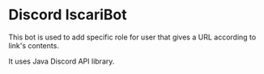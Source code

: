 # Discord IscariBot
This bot is used to add specific role for user that gives a URL according to link's contents.

It uses Java Discord API library.